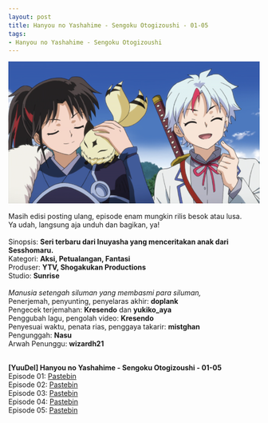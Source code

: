 ```yaml
---
layout: post
title: Hanyou no Yashahime - Sengoku Otogizoushi - 01-05
tags:
- Hanyou no Yashahime - Sengoku Otogizoushi
---
```


<img src="/img/yashahime-05.png"/>

Masih edisi posting ulang, episode enam mungkin rilis besok atau lusa.<br>
Ya udah, langsung aja unduh dan bagikan, ya!<br>
<br>
Sinopsis: **Seri terbaru dari Inuyasha yang menceritakan anak dari Sesshomaru.**<br>
Kategori: **Aksi, Petualangan, Fantasi**<br>
Produser: **YTV, Shogakukan Productions**<br>
Studio: **Sunrise**<br>
<br>
*Manusia setengah siluman yang membasmi para siluman,*<br>
Penerjemah, penyunting, penyelaras akhir: **doplank**<br>
Pengecek terjemahan: **Kresendo** dan **yukiko_aya**<br>
Penggubah lagu, pengolah video: **Kresendo**<br>
Penyesuai waktu, penata rias, penggaya takarir: **mistghan**<br>
Pengunggah: **Nasu**<br>
Arwah Penunggu: **wizardh21**<br>
<br>

**[YuuDel] Hanyou no Yashahime - Sengoku Otogizoushi - 01-05**<br>
Episode 01: [Pastebin](https://pastebin.com/raw/VKvAjjSD)<br>
Episode 02: [Pastebin](https://pastebin.com/raw/xx7R8aPd)<br>
Episode 03: [Pastebin](https://pastebin.com/raw/vz0ppRf0)<br>
Episode 04: [Pastebin](https://pastebin.com/raw/9NGMpzVe)<br>
Episode 05: [Pastebin](https://pastebin.com/raw/rgQdPHjt)
